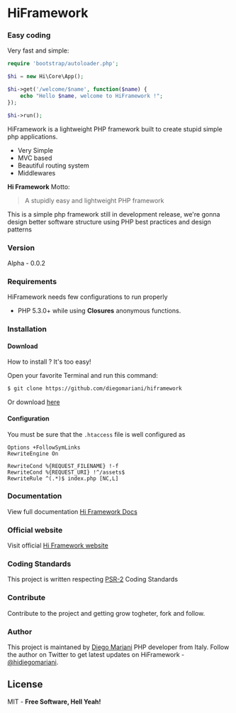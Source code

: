 # HiFramework

### Easy coding

Very fast and simple:

```php
require 'bootstrap/autoloader.php';

$hi = new Hi\Core\App();

$hi->get('/welcome/$name', function($name) {
    echo "Hello $name, welcome to HiFramework !";
});

$hi->run();
```

HiFramework is a lightweight PHP framework built to create stupid simple php applications.

  - Very Simple
  - MVC based
  - Beautiful routing system
  - Middlewares

**Hi Framework** Motto:

> A stupidly easy and lightweight PHP framework

This is a simple php framework still in development release, we're gonna design better software structure using PHP best practices and design patterns  

### Version
Alpha - 0.0.2

### Requirements

HiFramework needs few configurations to run properly

* PHP 5.3.0+ while using **Closures** anonymous functions.

### Installation

#### Download

How to install ? It's too easy!

Open your favorite Terminal and run this command:


```sh
$ git clone https://github.com/diegomariani/hiframework
```

Or download [here](https://github.com/diegomariani/HiFramework/tarball/master)

#### Configuration

You must be sure that the `.htaccess` file is well configured as
```.htaccess
Options +FollowSymLinks
RewriteEngine On

RewriteCond %{REQUEST_FILENAME} !-f
RewriteCond %{REQUEST_URI} !^/assets$
RewriteRule ^(.*)$ index.php [NC,L]
```

### Documentation

View full documentation [Hi Framework Docs](http://hiframework.diegomariani.com/docs)

### Official website

Visit official [Hi Framework website](http://diegomariani.github.io/HiFramework)

### Coding Standards

This project is written respecting [PSR-2](https://github.com/php-fig/fig-standards/blob/master/accepted/PSR-2-coding-style-guide.md) Coding Standards

### Contribute 

Contribute to the project and getting grow togheter, fork and follow.

### Author

This project is maintaned by [Diego Mariani](http://diegomariani.com) PHP developer from Italy. Follow the author on Twitter to get latest updates on HiFramework - [@hidiegomariani](https://twitter.com/hidiegomariani).


License
----

MIT -
**Free Software, Hell Yeah!**

[PHP]:http://php.net/


